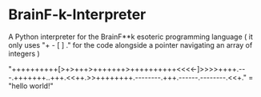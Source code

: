 # BrainF-k-Interpreter
A Python interpreter for the BrainF**k esoteric programming language ( it only uses "+ - [ ] ." for the code alongside a pointer navigating an array of integers )

"++++++++++[>+>+++>+++++++>++++++++++<<<<-]>>>>++++.---.+++++++..+++.<<++.>>++++++++.--------.+++.------.--------.<<+." = "hello world!"
